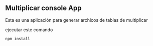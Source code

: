## Multiplicar console App

Esta es una aplicación para generar archicos de tablas de multiplicar

ejecutar este comando

```
npm install

```